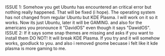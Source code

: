 ISSUE 1: Somehow you get Ubuntu has encountered an critical error but nothing really happened. That will be fixed (i hope). The operating system has not changed from regular Ubuntu but KDE Plasma. I will work on it so it works. Now its just Ubuntu, later it will be GAMING. and also for the americans you pronounce it "DavidOS" even though it says "DawidOS".
ISSUE 2: If it says some snap themes are missing and asks if you want to install them DO NOT! It will break KDE Plasma. If you try and it will somehow works, goodluck to you. and also i removed gnome becuase i felt like it kde plasma is more gaming to me.
